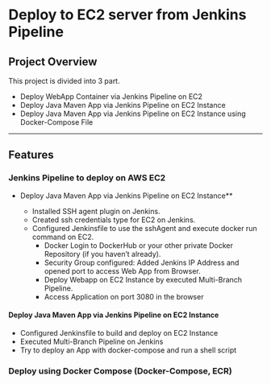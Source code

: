 #  Deploy to EC2 server from Jenkins Pipeline

## **Project Overview**
This project is divided into 3 part. 
   - Deploy WebApp Container via Jenkins Pipeline on EC2
   - Deploy Java Maven App via Jenkins Pipeline on EC2 Instance
   - Deploy Java Maven App via Jenkins Pipeline on EC2 Instance using Docker-Compose File
---

## **Features**

### **Jenkins Pipeline to deploy on AWS EC2**

- Deploy Java Maven App via Jenkins Pipeline on EC2 Instance**

   - Installed SSH agent plugin on Jenkins.
   - Created ssh credentials type for EC2 on Jenkins.
   - Configured Jenkinsfile to use the sshAgent and execute docker run command on EC2.
       - Docker Login to DockerHub or your other private Docker Repository (if you haven’t already).
       - Security Group configured: Added Jenkins IP Address and opened port to access Web App from Browser.
       - Deploy Webapp on EC2 Instance by executed Multi-Branch Pipeline.
       - Access Application on port 3080 in the browser

#### **Deploy Java Maven App via Jenkins Pipeline on EC2 Instance**
- Configured Jenkinsfile to build and deploy on EC2 Instance
- Executed Multi-Branch Pipeline on Jenkins
- Try to deploy an App with docker-compose and run a shell script


### **Deploy using Docker Compose (Docker-Compose, ECR)**
